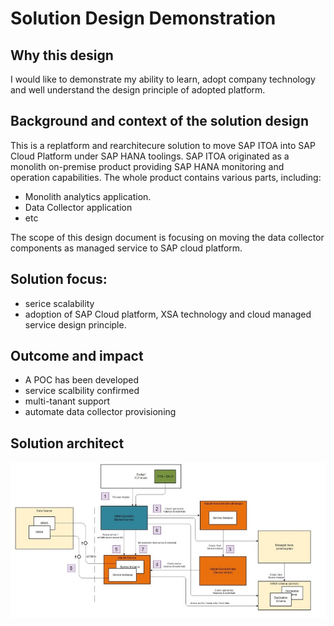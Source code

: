# Solution Design Demonstration

## Why this design
I would like to demonstrate my ability to learn, adopt company technology and well understand the design principle of adopted platform.

## Background and context of the solution design
This is a replatform and rearchitecure solution to move SAP ITOA into SAP Cloud Platform under SAP HANA toolings. 
SAP ITOA originated as a monolith on-premise product providing SAP HANA monitoring and operation capabilities. The whole product contains various parts, including:
* Monolith analytics application.
* Data Collector application
* etc

The scope of this design document is focusing on moving the data collector components as managed service to SAP cloud platform.

## Solution focus:
* serice scalability
* adoption of SAP Cloud platform, XSA technology and cloud managed service design principle.

## Outcome and impact
* A POC has been developed
* service scalbility confirmed
* multi-tanant support
* automate data collector provisioning

## Solution architect

![Solution architect diagram](images/Adapter-XSA-Service-Design.jpg)


